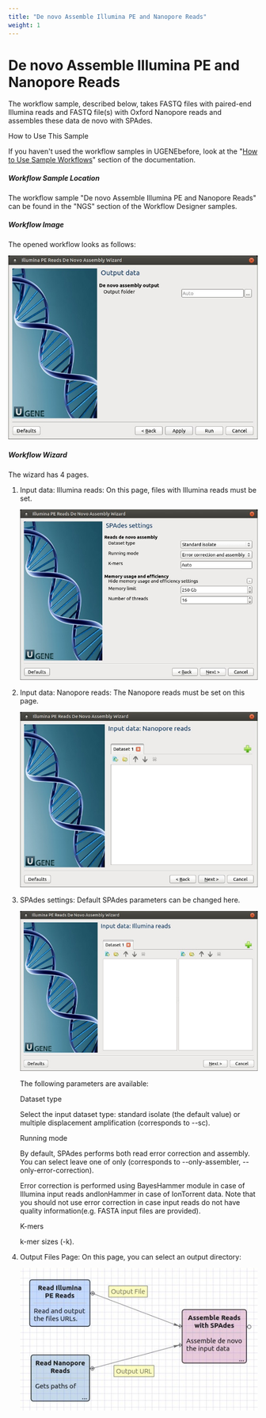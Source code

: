 ```yaml
---
title: "De novo Assemble Illumina PE and Nanopore Reads"
weight: 1
---
```



# De novo Assemble Illumina PE and Nanopore Reads

The workflow sample, described below, takes FASTQ files with paired-end Illumina reads and FASTQ file(s) with Oxford Nanopore reads and assembles these data de novo with SPAdes.

How to Use This Sample

If you haven't used the workflow samples in UGENEbefore, look at the "[How to Use Sample Workflows](how-to-use-sample-workflows.md)" section of the documentation.

##### Workflow Sample Location

The workflow sample "De novo Assemble Illumina PE and Nanopore Reads" can be found in the "NGS" section of the Workflow Designer samples.

##### Workflow Image

The opened workflow looks as follows:


![](/images/65930362/65930363.jpg)

##### Workflow Wizard

The wizard has 4 pages.

1.  Input data: Illumina reads: On this page, files with Illumina reads must be set.


    ![](/images/65930362/65930364.jpg)

2.  Input data: Nanopore reads: The Nanopore reads must be set on this page.


    ![](/images/65930362/65930365.jpg)

3.  SPAdes settings: Default SPAdes parameters can be changed here.


    ![](/images/65930362/65930366.jpg)

    The following parameters are available:

    Dataset type

    Select the input dataset type: standard isolate (the default value) or multiple displacement amplification (corresponds to --sc).

    Running mode

    By default, SPAdes performs both read error correction and assembly. You can select leave one of only (corresponds to --only-assembler, --only-error-correction).

    Error correction is performed using BayesHammer module in case of Illumina input reads andIonHammer in case of IonTorrent data. Note that you should not use error correction in case input reads do not have quality information(e.g. FASTA input files are provided).

    K-mers

    k-mer sizes (-k).

4.  Output Files Page: On this page, you can select an output directory:


    ![](/images/65930362/65930367.jpg)
